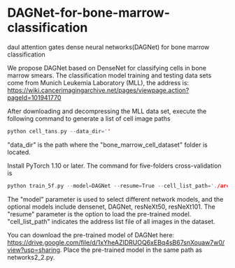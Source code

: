 # DAGNet-for-bone-marrow-classification
daul attention gates dense neural networks(DAGNet) for bone marrow classification

We propose DAGNet based on DenseNet for classifying cells in bone marrow smears. The classification model training and testing data sets come from Munich Leukemia Laboratory (MLL), the address is: https://wiki.cancerimagingarchive.net/pages/viewpage.action?pageId=101941770

After downloading and decompressing the MLL data set, execute the following command to generate a list of cell image paths

```cpp
python cell_tans.py --data_dir=''
```

"data_dir" is the path where the "bone_marrow_cell_dataset" folder is located.

Install PyTorch 1.10 or later. The command for five-folders cross-validation is

```cpp
python train_5f.py --model=DAGNet --resume=True --cell_list_path='./archive/cell_list'
```

The "model" parameter is used to select different network models, and the optional models include densenet, DAGNet, resNeXt50, resNeXt101. The "resume" parameter is the option to load the pre-trained model. "cell_list_path" indicates the address list file of all images in the dataset.

You can download the pre-trained model of DAGNet here: https://drive.google.com/file/d/1xYheAZIDRUOQ6xEBq4sB67snXouaw7w0/view?usp=sharing. Place the pre-trained model in the same path as networks2_2.py.
